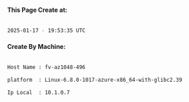 
   
#### This Page Create at:

```bash

2025-01-17 - 19:53:35 UTC

```

#### Create By Machine:

```bash

Host Name : fv-az1048-496

platform  : Linux-6.8.0-1017-azure-x86_64-with-glibc2.39

Ip Local  : 10.1.0.7

```

